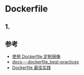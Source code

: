 # Dockerfile


## 1.


## 参考
- [使用 Dockerfile 定制镜像](https://yeasy.gitbooks.io/docker_practice/content/image/build.html)
- [docs---dockerfile_best-practices](https://docs.docker.com/develop/develop-images/dockerfile_best-practices/)
- [Dockerfile 最佳实践](https://www.qikqiak.com/post/dockerfile-best-practice/)
